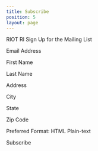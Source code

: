 ```yaml
---
title: Subscribe
position: 5
layout: page
---
```


RIOT RI
Sign Up for the Mailing List

Email Address

First Name

Last Name

Address

City

State

Zip Code

Preferred Format: 
HTML
Plain-text

Subscribe